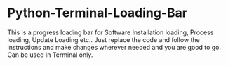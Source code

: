 # Python-Terminal-Loading-Bar
This is a progress loading bar for Software Installation loading, Process loading, Update Loading etc.. Just replace the code and follow the instructions and make changes wherever needed and you are good to go. Can be used in Terminal only. 
